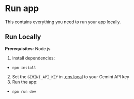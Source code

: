 # Run app

This contains everything you need to run your app locally.

## Run Locally

**Prerequisites:**  Node.js

1. Install dependencies:
-   `npm install`
2. Set the `GEMINI_API_KEY` in [.env.local](.env.local) to your Gemini API key
3. Run the app:
-   `npm run dev`
